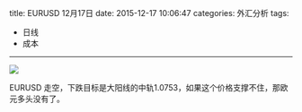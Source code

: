 title: EURUSD 12月17日
date: 2015-12-17 10:06:47
categories: 外汇分析
tags:
- 日线
- 成本
---
![](http://eurusd.qiniudn.com/127.png)

EURUSD 走空，下跌目标是大阳线的中轨1.0753，如果这个价格支撑不住，那欧元多头没有了。

